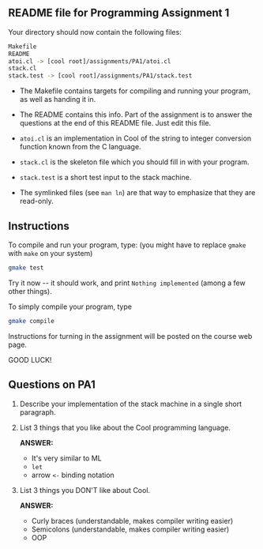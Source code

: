 ## README file for Programming Assignment 1

Your directory should now contain the following files:

```bash
Makefile
README
atoi.cl -> [cool root]/assignments/PA1/atoi.cl
stack.cl
stack.test -> [cool root]/assignments/PA1/stack.test
```

- The Makefile contains targets for compiling and running your program, as well as handing it in.

- The README contains this info. Part of the assignment is to answer the questions at the end of this README file. Just edit this file.
- `atoi.cl` is an implementation in Cool of the string to integer conversion function known from the C language.
- `stack.cl` is the skeleton file which you should fill in with your program.
- `stack.test` is a short test input to the stack machine.
- The symlinked files (see `man ln`) are that way to emphasize that they are read-only.

## Instructions

To compile and run your program, type: (you might have to replace `gmake` with `make` on your system)
```bash
gmake test
```
Try it now -- it should work, and print `Nothing implemented` (among a few other things).

To simply compile your program, type
```bash
gmake compile
```
Instructions for turning in the assignment will be posted on the course web page.

GOOD LUCK!

## Questions on PA1

1. Describe your implementation of the stack machine in a single short
   paragraph.

2. List 3 things that you like about the Cool programming language.

    **ANSWER:**
    - It's very similar to ML
    - `let`
    - arrow `<-` binding notation

3. List 3 things you DON'T like about Cool.

    **ANSWER:**
    - Curly braces (understandable, makes compiler writing easier)
    - Semicolons (understandable, makes compiler writing easier)
    - OOP